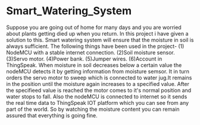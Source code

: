 # Smart_Watering_System
Suppose you are going out of home for many days and you are worried about plants getting died up when you return. In this project i have given a solution to this. Smart watering system will ensure that the moisture in soil is always sufficient. The following things have been used in the project-
(1) NodeMCU with a stable internet connection.
(2)Soil moisture sensor.
(3)Servo motor.
(4)Power bank.
(5)Jumper wires.
(6)Account in ThingSpeak.
When moisture in soil decreases below a certain value the nodeMCU detects it by getting information from moisture semsor.
It in turn orders the servo motor to sweep which is connected to water jug.It remains in the position until the moisture again increases to a specified value.
After the specifieed value is reached the motor comes to it's normal position and water stops to fall.
Also the nodeMCU is connected to internet so it sends the real time data to ThingSpeak IOT platform which you can see from any part of the world.
So by watching the moisture content you can remain assured that everything is going fine.
